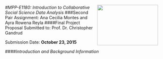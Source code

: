 
[<img src="https://www.hertie-school.org/uploads/pics/HSG_Logo_rgb_33c6f5.jpg" align="right" height="135" width ="200"/>](http://www.hertie-school.org/)
<i>
#MPP-E1180: Introduction to Collaborative Social Science Data Analysis
</i>
###Second Pair Assignment: Ana Cecilia Montes and Ayra Rowena Reyla 
####Final Project Proposal 
Submitted to: Prof. Dr. Christopher Gandrud 

Submission Date: **October 23, 2015**






####_Introduction and Background Information_

